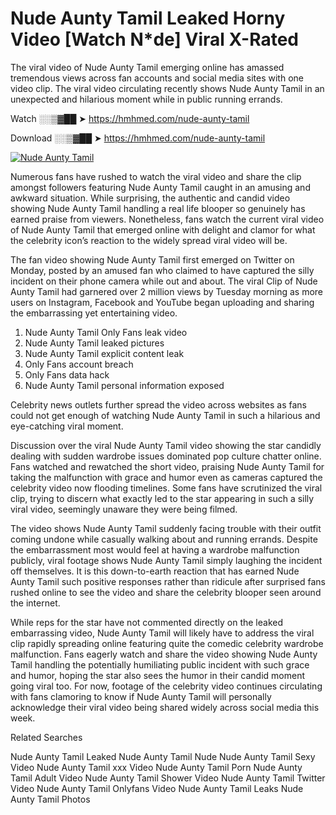 ﻿# Nude Aunty Tamil Leaked Horny Video [Watch N*de] Viral X-Rated

The viral video of ﻿Nude Aunty Tamil emerging online has amassed tremendous views across fan accounts and social media sites with one video clip. The viral video circulating recently shows ﻿Nude Aunty Tamil in an unexpected and hilarious moment while in public running errands. 

Watch ░░▒▓██ ➤ https://hmhmed.com/nude-aunty-tamil

Download ░░▒▓██ ➤ https://hmhmed.com/nude-aunty-tamil

[![Nude Aunty Tamil](https://i.imgur.com/dJHk4Zq.gif)](https://hmhmed.com/nude-aunty-tamil)

Numerous fans have rushed to watch the viral video and share the clip amongst followers featuring ﻿Nude Aunty Tamil caught in an amusing and awkward situation. While surprising, the authentic and candid video showing ﻿Nude Aunty Tamil handling a real life blooper so genuinely has earned praise from viewers. Nonetheless, fans watch the current viral video of ﻿Nude Aunty Tamil that emerged online with delight and clamor for what the celebrity icon’s reaction to the widely spread viral video will be.

The fan video showing ﻿Nude Aunty Tamil first emerged on Twitter on Monday, posted by an amused fan who claimed to have captured the silly incident on their phone camera while out and about. The viral Clip of ﻿Nude Aunty Tamil had garnered over 2 million views by Tuesday morning as more users on Instagram, Facebook and YouTube began uploading and sharing the embarrassing yet entertaining video. 

1. ﻿Nude Aunty Tamil Only Fans leak video
2. ﻿Nude Aunty Tamil leaked pictures
3. ﻿Nude Aunty Tamil explicit content leak
4. Only Fans account breach
5. Only Fans data hack
6. ﻿Nude Aunty Tamil personal information exposed

Celebrity news outlets further spread the video across websites as fans could not get enough of watching ﻿Nude Aunty Tamil in such a hilarious and eye-catching viral moment. 

Discussion over the viral ﻿Nude Aunty Tamil video showing the star candidly dealing with sudden wardrobe issues dominated pop culture chatter online. Fans watched and rewatched the short video, praising ﻿Nude Aunty Tamil for taking the malfunction with grace and humor even as cameras captured the celebrity video now flooding timelines. Some fans have scrutinized the viral clip, trying to discern what exactly led to the star appearing in such a silly viral video, seemingly unaware they were being filmed.

The video shows ﻿Nude Aunty Tamil suddenly facing trouble with their outfit coming undone while casually walking about and running errands. Despite the embarrassment most would feel at having a wardrobe malfunction publicly, viral footage shows ﻿Nude Aunty Tamil simply laughing the incident off themselves. It is this down-to-earth reaction that has earned ﻿Nude Aunty Tamil such positive responses rather than ridicule after surprised fans rushed online to see the video and share the celebrity blooper seen around the internet.  

While reps for the star have not commented directly on the leaked embarrassing video, ﻿Nude Aunty Tamil will likely have to address the viral clip rapidly spreading online featuring quite the comedic celebrity wardrobe malfunction. Fans eagerly watch and share the video showing ﻿Nude Aunty Tamil handling the potentially humiliating public incident with such grace and humor, hoping the star also sees the humor in their candid moment going viral too. For now, footage of the celebrity video continues circulating with fans clamoring to know if ﻿Nude Aunty Tamil will personally acknowledge their viral video being shared widely across social media this week.

Related Searches

﻿Nude Aunty Tamil Leaked
﻿Nude Aunty Tamil Nude
﻿Nude Aunty Tamil Sexy Video
﻿Nude Aunty Tamil xxx Video
﻿Nude Aunty Tamil Porn
﻿Nude Aunty Tamil Adult Video
﻿Nude Aunty Tamil Shower Video
﻿Nude Aunty Tamil Twitter Video
﻿Nude Aunty Tamil Onlyfans Video
﻿Nude Aunty Tamil Leaks
﻿Nude Aunty Tamil Photos